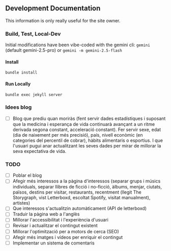 ## Development Documentation

This information is only really useful for the site owner.

### Build, Test, Local-Dev
Initial modifications have been vibe-coded with the gemini cli: `gemini` (default gemini-2.5-pro) or `gemini -m gemini-2.5-flash`

#### Install

`bundle install`

#### Run Locally

`bundle exec jekyll server`

### Idees blog
- [ ] Blog que prediu quan moriràs (fent servir dades estadístiques i suposant que la medicina i esperança de vida continuarà avançant a un ritme derivada segona constant, acceleració constant). Fer servir sexe, edat (dia de naixement per més precisió), país, nivell econòmic (en categories del percentil de cobrar), hàbits alimentaris o esportius. I que l'usuari pugui anar actualitzant les seves dades per mirar de millorar la seva expectativa de vida.

### TODO
- [ ] Poblar el blog
- [ ] Afegir més interessos a la pàgina d'interessos (separar grups i músics individuals, separar llibres de ficció i no-ficció, àlbums, menjar, ciutats, països, destins per visitar, restaurants, recentment (llegit The Storygraph, vist Letterboxd, escoltat Spotify, visitat manualment), artistes)
- [ ] Que interessos s'actualitzin automàticament (API de letterboxd)
- [ ] Traduir la pàgina web a l'anglès
- [ ] Millorar l'accessibilitat i l'experiència d'usuari
- [ ] Revisar i actualitzar el contingut existent
- [ ] Millorar l'optimització per a motors de cerca (SEO)
- [ ] Afegir més imatges i vídeos per enriquir el contingut
- [ ] Implementar un sistema de comentaris